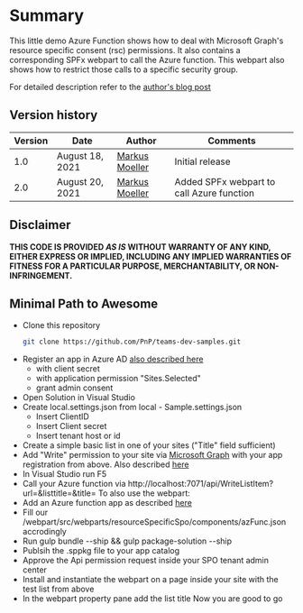 # Summary
This little demo Azure Function shows how to deal with Microsoft Graph's resource specific consent (rsc) permissions.
It also contains a corresponding SPFx webpart to call the Azure function. This webpart also shows how to restrict those calls to a specific security group.

For detailed description refer to the [author's blog post](https://mmsharepoint.wordpress.com/2021/08/18/accessing-sharepoint-sites-with-resource-specific-consent-rsc-and-microsoft-graph/)

## Version history

Version|Date|Author|Comments
-------|----|----|--------
1.0|August 18, 2021|[Markus Moeller](https://twitter.com/moeller2_0)|Initial release
2.0|August 20, 2021|[Markus Moeller](https://twitter.com/moeller2_0)|Added SPFx webpart to call Azure function

## Disclaimer

**THIS CODE IS PROVIDED *AS IS* WITHOUT WARRANTY OF ANY KIND, EITHER EXPRESS OR IMPLIED, INCLUDING ANY IMPLIED WARRANTIES OF FITNESS FOR A PARTICULAR PURPOSE, MERCHANTABILITY, OR NON-INFRINGEMENT.**

## Minimal Path to Awesome

- Clone this repository
    ```bash
    git clone https://github.com/PnP/teams-dev-samples.git
    ```
- Register an app in Azure AD [also described here](https://mmsharepoint.wordpress.com/2021/08/18/accessing-sharepoint-sites-with-resource-specific-consent-rsc-and-microsoft-graph/#appreg)
  - with client secret
  - with application permission "Sites.Selected"
  - grant admin consent
- Open Solution in Visual Studio
- Create local.settings.json from local - Sample.settings.json
  - Insert ClientID
  - Insert Client secret
  - Insert tenant host or id
- Create a simple basic list in one of your sites ("Title" field sufficient)
- Add "Write" permission to your site via [Microsoft Graph](https://docs.microsoft.com/en-us/graph/api/site-post-permissions?view=graph-rest-1.0&tabs=http) with your app registration from above. Also described [here](https://mmsharepoint.wordpress.com/2021/08/18/accessing-sharepoint-sites-with-resource-specific-consent-rsc-and-microsoft-graph/#rsc)
- In Visual Studio run F5
- Call your Azure function via http://localhost:7071/api/WriteListItem?url=<Your Site url>&listtitle=<Your list title>&title=<Your desired new item title>
To also use the webpart:
- Add an Azure function app as described [here](https://mmsharepoint.wordpress.com/2021/08/20/restrict-calls-to-azure-functions-from-spfx/#function)
- Fill our /webpart/src/webparts/resourceSpecificSpo/components/azFunc.json accrodingly
- Run gulp bundle --ship && gulp package-solution --ship
- Publsih the .sppkg file to your app catalog
- Approve the Api permission request inside your SPO tenant admin center
- Install and instantiate the webpart on a page inside your site with the test list from above
- In the webpart property pane add the list title
Now you are good to go
